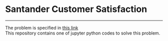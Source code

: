 # Santander Customer Satisfaction
---
The problem is specified in [this link](https://www.kaggle.com/c/santander-customer-satisfaction)  
This repository contains one of jupyter python codes to solve this problem.
